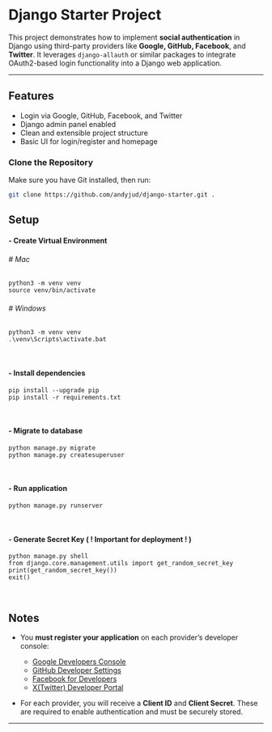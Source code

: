 <!-- #### Video Tutorial for this project -->
<!-- https://youtu.be/SQ4A7Q6_md8 -->
<!-- git clone https://github.com/andyjud/django-starter.git . && rm -rf .git -->

# Django Starter Project

This project demonstrates how to implement **social authentication** in Django using third-party providers like **Google, GitHub, Facebook**, and **Twitter**. It leverages `django-allauth` or similar packages to integrate OAuth2-based login functionality into a Django web application.

---

## Features

- Login via Google, GitHub, Facebook, and Twitter
- Django admin panel enabled
- Clean and extensible project structure
- Basic UI for login/register and homepage


### Clone the Repository

Make sure you have Git installed, then run:

```bash
git clone https://github.com/andyjud/django-starter.git .
```

## Setup

#### - Create Virtual Environment
###### # Mac
```
python3 -m venv venv
source venv/bin/activate
```

###### # Windows
```
python3 -m venv venv
.\venv\Scripts\activate.bat
```

<br>

#### - Install dependencies
```
pip install --upgrade pip
pip install -r requirements.txt
```

<br>

#### - Migrate to database
```
python manage.py migrate
python manage.py createsuperuser
```

<br>

#### - Run application
```
python manage.py runserver
```

<br>

#### - Generate Secret Key ( ! Important for deployment ! )
```
python manage.py shell
from django.core.management.utils import get_random_secret_key
print(get_random_secret_key())
exit()
```

<br>

## Notes

- You **must register your application** on each provider’s developer console:
  - [Google Developers Console](https://console.developers.google.com)
  - [GitHub Developer Settings](https://github.com/settings/developers)
  - [Facebook for Developers](https://developers.facebook.com)
  - [X(Twitter) Developer Portal](https://developer.x.com)

- For each provider, you will receive a **Client ID** and **Client Secret**. These are required to enable authentication and must be securely stored.

---